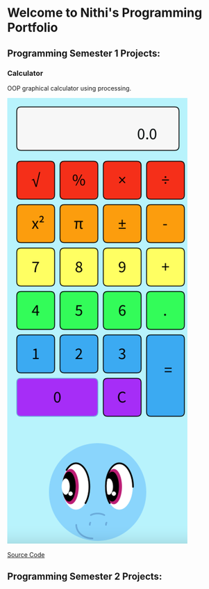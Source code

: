 # Welcome to Nithi's Programming Portfolio

## Programming Semester 1 Projects:

### Calculator

OOP graphical calculator using processing.

![Calculator](https://github.com/NithiRadh/ProgrammingPortfolio2022-2023/blob/gh-pages/images/calc.png?raw=true)

[Source Code](https://github.com/NithiRadh/ProgrammingPortfolio2022-2023/tree/gh-pages/src/Calculator)

## Programming Semester 2 Projects:

